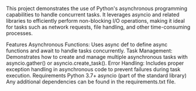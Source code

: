 This project demonstrates the use of Python's asynchronous programming 
capabilities to handle concurrent tasks. 
It leverages asyncio and related libraries to efficiently perform non-blocking I/O operations,
making it ideal for tasks such as network requests, file handling, and other time-consuming processes.

Features
Asynchronous Functions: Uses async def to define async functions and await to handle tasks concurrently.
Task Management: Demonstrates how to create and manage multiple asynchronous tasks with asyncio.gather() or asyncio.create_task().
Error Handling: Includes proper exception handling in asynchronous code to prevent failures during task execution.
Requirements
Python 3.7+
asyncio (part of the standard library)
Any additional dependencies can be found in the requirements.txt file.
